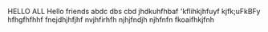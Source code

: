 HELLO ALL 
Hello friends 
abdc dbs cbd
jhdkuhfhbaf
'kflihkjhfuyf
kjfk;uFkBFy
hfhgfhfhhf
fnejdhjhfjhf
nvjhfirhfh
njhjfndjh
njhfnfn
fkoaifhkjfnh
